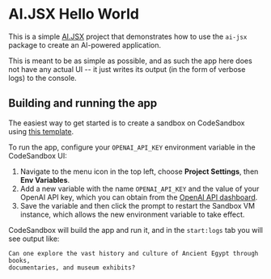 # AI.JSX Hello World

This is a simple [AI.JSX](https://ai-jsx.com) project that demonstrates how to use the `ai-jsx`
package to create an AI-powered application.

This is meant to be as simple as possible, and as such the app here does not have any actual
UI -- it just writes its output (in the form of verbose logs) to the console.

## Building and running the app

The easiest way to get started is to create a sandbox on CodeSandbox using
[this template](https://codesandbox.io/p/sandbox/ai-jsx-hello-world-rnf95v).

To run the app, configure your `OPENAI_API_KEY` environment variable in the CodeSandbox UI:

1. Navigate to the menu icon in the top left, choose **Project Settings**,
   then **Env Variables**.
1. Add a new variable with the name `OPENAI_API_KEY` and the value of your
   OpenAI API key, which you can obtain from the
   [OpenAI API dashboard](https://platform.openai.com/account/api-keys).
1. Save the variable and then click the prompt to restart the Sandbox VM instance, which allows
   the new environment variable to take effect.

CodeSandbox will build the app and run it, and in the `start:logs` tab you will
see output like:

```
Can one explore the vast history and culture of Ancient Egypt through books,
documentaries, and museum exhibits?
```
